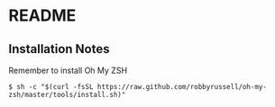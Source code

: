 # README

## Installation Notes

Remember to install Oh My ZSH

```
$ sh -c "$(curl -fsSL https://raw.github.com/robbyrussell/oh-my-zsh/master/tools/install.sh)"
```
